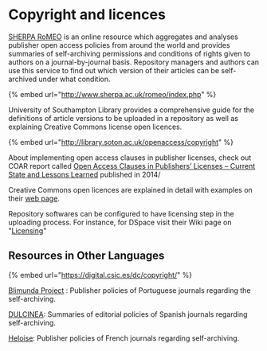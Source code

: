 # Copyright and licences

[SHERPA RoMEO](http://www.sherpa.ac.uk/romeo/about.php?la=en&fIDnum=|&mode=simple) is an online resource which aggregates and analyses publisher open access policies from around the world and provides summaries of self-archiving permissions and conditions of rights given to authors on a journal-by-journal basis. Repository managers and authors can use this service to find out which version of their articles can be self-archived under what condition.  

{% embed url="http://www.sherpa.ac.uk/romeo/index.php" %}

University of Southampton Library provides a comprehensive guide for the definitions of article versions to be uploaded in a repository as well as explaining Creative Commons license open licences. 

{% embed url="http://library.soton.ac.uk/openaccess/copyright" %}

About implementing open access clauses in publisher licenses, check out COAR report called [Open Access Clauses in Publishers’ Licenses – Current State and Lessons Learned](https://www.coar-repositories.org/files/OA-Clauses-in-Publishers-Licenses.pdf) published in 2014/  

Creative Commons open licences are explained in detail with examples on their [web page](https://creativecommons.org/share-your-work/licensing-types-examples/licensing-examples/). 

Repository softwares can be configured to have licensing step in the uploading process. For instance, for DSpace visit their Wiki page on "[Licensing](https://wiki.duraspace.org/display/DSDOC5x/Functional+Overview)" 

## Resources in Other Languages

{% embed url="https://digital.csic.es/dc/copyright/" %}

[Blimunda Project](https://sites.google.com/site/blimundaproject/) : Publisher policies of Portuguese journals regarding the self-archiving.

[DULCINEA](https://www.accesoabierto.net/dulcinea/): Summaries of editorial policies of Spanish journals regarding self-archiving.

[Heloise](https://heloise.ccsd.cnrs.fr/search/searchreview/): Publisher policies of French journals regarding self-archiving.

